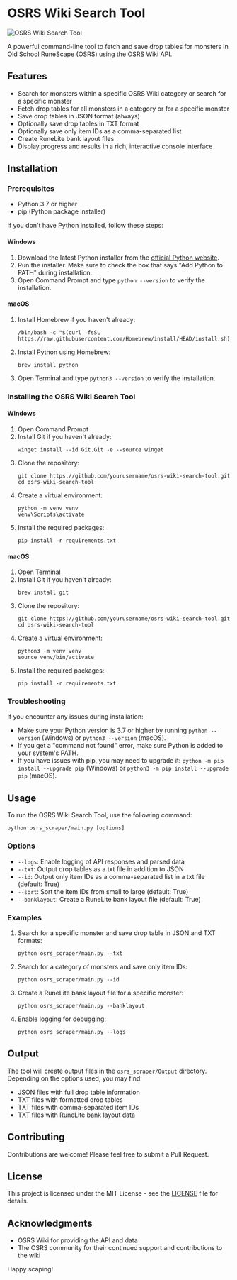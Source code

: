 # OSRS Wiki Search Tool

![OSRS Wiki Search Tool](https://img.shields.io/badge/OSRS-Wiki%20Search%20Tool-brightgreen)

A powerful command-line tool to fetch and save drop tables for monsters in Old School RuneScape (OSRS) using the OSRS Wiki API.

## Features

- Search for monsters within a specific OSRS Wiki category or search for a specific monster
- Fetch drop tables for all monsters in a category or for a specific monster
- Save drop tables in JSON format (always)
- Optionally save drop tables in TXT format
- Optionally save only item IDs as a comma-separated list
- Create RuneLite bank layout files
- Display progress and results in a rich, interactive console interface

## Installation

### Prerequisites

- Python 3.7 or higher
- pip (Python package installer)

If you don't have Python installed, follow these steps:

#### Windows

1. Download the latest Python installer from the [official Python website](https://www.python.org/downloads/windows/).
2. Run the installer. Make sure to check the box that says "Add Python to PATH" during installation.
3. Open Command Prompt and type `python --version` to verify the installation.

#### macOS

1. Install Homebrew if you haven't already:
   ```
   /bin/bash -c "$(curl -fsSL https://raw.githubusercontent.com/Homebrew/install/HEAD/install.sh)"
   ```
2. Install Python using Homebrew:
   ```
   brew install python
   ```
3. Open Terminal and type `python3 --version` to verify the installation.

### Installing the OSRS Wiki Search Tool

#### Windows

1. Open Command Prompt
2. Install Git if you haven't already:
   ```
   winget install --id Git.Git -e --source winget
   ```
3. Clone the repository:
   ```
   git clone https://github.com/yourusername/osrs-wiki-search-tool.git
   cd osrs-wiki-search-tool
   ```
4. Create a virtual environment:
   ```
   python -m venv venv
   venv\Scripts\activate
   ```
5. Install the required packages:
   ```
   pip install -r requirements.txt
   ```

#### macOS

1. Open Terminal
2. Install Git if you haven't already:
   ```
   brew install git
   ```
3. Clone the repository:
   ```
   git clone https://github.com/yourusername/osrs-wiki-search-tool.git
   cd osrs-wiki-search-tool
   ```
4. Create a virtual environment:
   ```
   python3 -m venv venv
   source venv/bin/activate
   ```
5. Install the required packages:
   ```
   pip install -r requirements.txt
   ```

### Troubleshooting

If you encounter any issues during installation:

- Make sure your Python version is 3.7 or higher by running `python --version` (Windows) or `python3 --version` (macOS).
- If you get a "command not found" error, make sure Python is added to your system's PATH.
- If you have issues with pip, you may need to upgrade it: `python -m pip install --upgrade pip` (Windows) or `python3 -m pip install --upgrade pip` (macOS).

## Usage

To run the OSRS Wiki Search Tool, use the following command:

```
python osrs_scraper/main.py [options]
```

### Options

- `--logs`: Enable logging of API responses and parsed data
- `--txt`: Output drop tables as a txt file in addition to JSON
- `--id`: Output only item IDs as a comma-separated list in a txt file (default: True)
- `--sort`: Sort the item IDs from small to large (default: True)
- `--banklayout`: Create a RuneLite bank layout file (default: True)

### Examples

1. Search for a specific monster and save drop table in JSON and TXT formats:
   ```
   python osrs_scraper/main.py --txt
   ```

2. Search for a category of monsters and save only item IDs:
   ```
   python osrs_scraper/main.py --id
   ```

3. Create a RuneLite bank layout file for a specific monster:
   ```
   python osrs_scraper/main.py --banklayout
   ```

4. Enable logging for debugging:
   ```
   python osrs_scraper/main.py --logs
   ```

## Output

The tool will create output files in the `osrs_scraper/Output` directory. Depending on the options used, you may find:

- JSON files with full drop table information
- TXT files with formatted drop tables
- TXT files with comma-separated item IDs
- TXT files with RuneLite bank layout data

## Contributing

Contributions are welcome! Please feel free to submit a Pull Request.

## License

This project is licensed under the MIT License - see the [LICENSE](LICENSE) file for details.

## Acknowledgments

- OSRS Wiki for providing the API and data
- The OSRS community for their continued support and contributions to the wiki

Happy scaping!

